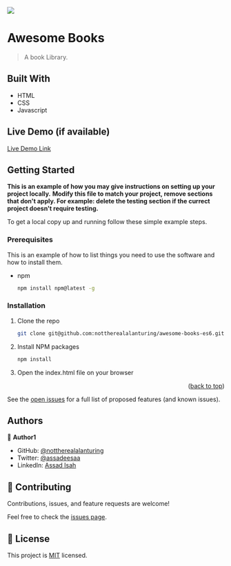 ![](https://img.shields.io/badge/Microverse-blueviolet)

# Awesome Books

> A book Library.

## Built With

- HTML
- CSS
- Javascript

## Live Demo (if available)

[Live Demo Link](git@github.com:nottherealalanturing/awesome-books-es6)

## Getting Started

**This is an example of how you may give instructions on setting up your project locally.**
**Modify this file to match your project, remove sections that don't apply. For example: delete the testing section if the currect project doesn't require testing.**

To get a local copy up and running follow these simple example steps.

### Prerequisites

This is an example of how to list things you need to use the software and how to install them.

- npm
  ```sh
  npm install npm@latest -g
  ```

### Installation

1. Clone the repo
   ```sh
   git clone git@github.com:nottherealalanturing/awesome-books-es6.git
   ```
2. Install NPM packages
   ```sh
   npm install
   ```
3. Open the index.html file on your browser

<p align="right">(<a href="#top">back to top</a>)</p>

<!-- USAGE EXAMPLES -->

See the [open issues](git@github.com:nottherealalanturing/awesome-books-es6/issues) for a full list of proposed features (and known issues).

## Authors

👤 **Author1**

- GitHub: [@nottherealalanturing](https://github.com/nottherealalanturing)
- Twitter: [@assadeesaa](https://twitter.com/assadeesaa)
- LinkedIn: [Assad Isah](https://linkedin.com/in/Assadisah)

## 🤝 Contributing

Contributions, issues, and feature requests are welcome!

Feel free to check the [issues page](../../issues/).

## 📝 License

This project is [MIT](./MIT.md) licensed.
